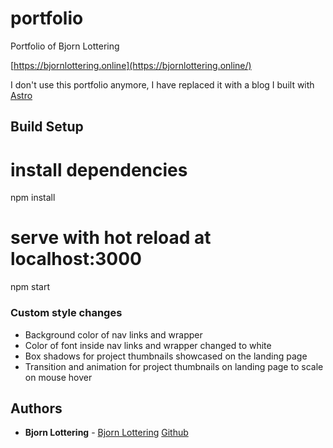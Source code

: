 # portfolio
Portfolio of Bjorn Lottering

[https://bjornlottering.online](https://bjornlottering.online/)

I don't use this portfolio anymore, I have replaced it with a blog I built with [Astro](https://github.com/withastro)


## Build Setup

# install dependencies
npm install

# serve with hot reload at localhost:3000
npm start

### Custom style changes

 * Background color of nav links and wrapper
 * Color of font inside nav links and wrapper changed to white
 * Box shadows for project thumbnails showcased on the landing page
 * Transition and animation for project thumbnails on landing page to scale on mouse hover
 
## Authors

* **Bjorn Lottering** - [Bjorn Lottering](https://bjornlottering.online/) [Github](https://github.com/volmalites)
